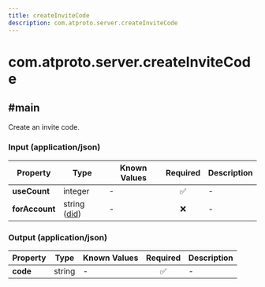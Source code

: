 ```yaml
---
title: createInviteCode
description: com.atproto.server.createInviteCode
---
```


# com.atproto.server.createInviteCode

## #main

Create an invite code.

### Input (application/json)

| Property | Type | Known Values | Required | Description |
| --- | --- | --- | :---: | --- |
| **useCount** | integer | - | ✅ | - |
| **forAccount** | string ([did](https://atproto.com/specs/did)) | - | ❌ | - |

### Output (application/json)

| Property | Type | Known Values | Required | Description |
| --- | --- | --- | :---: | --- |
| **code** | string | - | ✅ | - |
